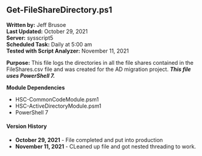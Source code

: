## Get-FileShareDirectory.ps1

**Written by:** Jeff Brusoe<br>
**Last Updated:** October 29, 2021<br>
**Server:** sysscript5<br>
**Scheduled Task:** Daily at 5:00 am<br>
**Tested with Script Analyzer:** November 11, 2021

**Purpose:** This file logs the directories in all the file shares contained in the FileShares.csv file and was created for the AD migration project. ***This file uses PowerShell 7.***

**Module Dependencies**<br>
* HSC-CommonCodeModule.psm1
* HSC-ActiveDirectoryModule.psm1
* PowerShell 7

#### Version History
* **October 29, 2021** - File completed and put into production
* **November 11, 2021** - CLeaned up file and got nested threading to work.
